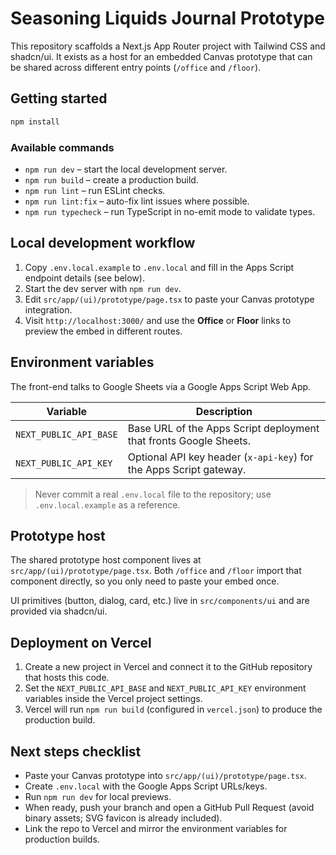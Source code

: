 # Seasoning Liquids Journal Prototype

This repository scaffolds a Next.js App Router project with Tailwind CSS and shadcn/ui. It exists as a host for an embedded Canvas prototype that can be shared across different entry points (`/office` and `/floor`).

## Getting started

```bash
npm install
```

### Available commands

- `npm run dev` – start the local development server.
- `npm run build` – create a production build.
- `npm run lint` – run ESLint checks.
- `npm run lint:fix` – auto-fix lint issues where possible.
- `npm run typecheck` – run TypeScript in no-emit mode to validate types.

## Local development workflow

1. Copy `.env.local.example` to `.env.local` and fill in the Apps Script endpoint details (see below).
2. Start the dev server with `npm run dev`.
3. Edit `src/app/(ui)/prototype/page.tsx` to paste your Canvas prototype integration.
4. Visit `http://localhost:3000/` and use the **Office** or **Floor** links to preview the embed in different routes.

## Environment variables

The front-end talks to Google Sheets via a Google Apps Script Web App.

| Variable | Description |
| --- | --- |
| `NEXT_PUBLIC_API_BASE` | Base URL of the Apps Script deployment that fronts Google Sheets. |
| `NEXT_PUBLIC_API_KEY` | Optional API key header (`x-api-key`) for the Apps Script gateway. |

> Never commit a real `.env.local` file to the repository; use `.env.local.example` as a reference.

## Prototype host

The shared prototype host component lives at `src/app/(ui)/prototype/page.tsx`. Both `/office` and `/floor` import that component directly, so you only need to paste your embed once.

UI primitives (button, dialog, card, etc.) live in `src/components/ui` and are provided via shadcn/ui.

## Deployment on Vercel

1. Create a new project in Vercel and connect it to the GitHub repository that hosts this code.
2. Set the `NEXT_PUBLIC_API_BASE` and `NEXT_PUBLIC_API_KEY` environment variables inside the Vercel project settings.
3. Vercel will run `npm run build` (configured in `vercel.json`) to produce the production build.

## Next steps checklist

- Paste your Canvas prototype into `src/app/(ui)/prototype/page.tsx`.
- Create `.env.local` with the Google Apps Script URLs/keys.
- Run `npm run dev` for local previews.
- When ready, push your branch and open a GitHub Pull Request (avoid binary assets; SVG favicon is already included).
- Link the repo to Vercel and mirror the environment variables for production builds.
